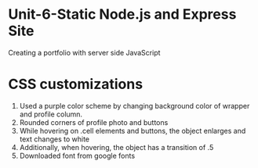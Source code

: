 # Unit-6-Static Node.js and Express Site

Creating a portfolio with server side JavaScript

# CSS customizations

1.  Used a purple color scheme by changing background color of wrapper and profile column.
2.  Rounded corners of profile photo and buttons
3.  While hovering on .cell elements and buttons, the object enlarges and text changes to white
4.  Additionally, when hovering, the object has a transition of .5
5.  Downloaded font from google fonts
